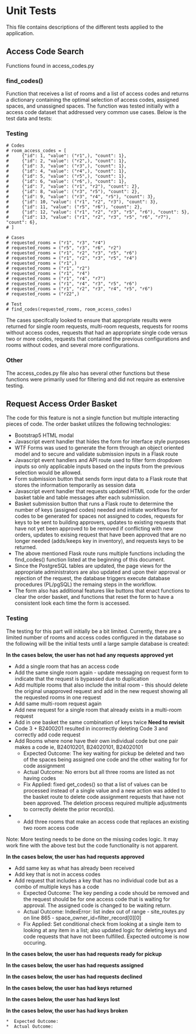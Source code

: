 # Unit Tests

This file contains descriptions of the different tests applied to the application.  

## Access Code Search
Functions found in access_codes.py

### find_codes()
Function that receives a list of rooms and a list of access codes and returns a dictionary containing the optimal selection of access codes, assigned spaces, and unassigned spaces.  The function was tested initially with a access code dataset that addressed very common use cases.  Below is the test data and tests:


### Testing
``` 
# Codes
# room_access_codes = [
#     {"id": 1, "value": ("r1",), "count": 1},
#     {"id": 2, "value": ("r2",), "count": 1},
#     {"id": 3, "value": ("r3",), "count": 1},
#     {"id": 4, "value": ("r4",), "count": 1},
#     {"id": 5, "value": ("r5",), "count": 1},
#     {"id": 6, "value": ("r6",), "count": 1},
#     {"id": 7, "value": ("r1", "r2"), "count": 2},
#     {"id": 8, "value": ("r3", "r5"), "count": 2},
#     {"id": 9, "value": ("r3", "r4", "r5"), "count": 3},
#     {"id": 10, "value": ("r1", "r2", "r3"), "count": 3},
#     {"id": 11, "value": ("r5", "r6"), "count": 2},
#     {"id": 12, "value": ("r1", "r2", "r3", "r5", "r6"), "count": 5},
#     {"id": 13, "value": ("r1", "r2", "r3", "r5", "r6", "r7"), "count": 6},
# ]
```
``` 
# Cases
# requested_rooms = ("r1", "r3", "r4")
# requested_rooms = ("r5", "r3", "r6", "r2")
# requested_rooms = ("r1", "r2", "r3", "r5", "r6")
# requested_rooms = ("r1", "r2", "r3", "r5", "r4")
# requested_rooms = ("r1",)
# requested_rooms = ("r1", "r2")
# requested_rooms = ("r1", "r4")
# requested_rooms = ("r1", "r4", "r7")
# requested_rooms = ("r1", "r4", "r3", "r5", "r6")
# requested_rooms = ("r1", "r2", "r3", "r4", "r5", "r6")
# requested_rooms = ("r22",)
```
``` 
# Test
# find_codes(requested_rooms, room_access_codes)
```
The cases specifcally looked to ensure that appropriate results were returned for single room requests, multi-room requests, requests for rooms without access codes, requests that had an appropriate single code versus two or more codes, requests that contained the previous configurations and rooms without codes, and several more configurations.  

### Other
The access_codes.py file also has several other functions but these functions were primarily used for filtering and did not require as extensive testing.  

## Request Access Order Basket

The code for this feature is not a single function but multiple interacting pieces of code.  The order basket utilizes the following technologies:  
*  Bootstrap5 HTML modal
*  Javascript event handler that hides the form for interface style purposes  
*  WTF Forms was used to generate the form through an object oriented model and to secure and validate submission inputs in a Flask route
*  Javascript event handlers and API route used to filter form dropdown inputs so only applicable inputs based on the inputs from the previous selection would be allowed.
*  Form submission button that sends form input data to a Flask route that stores the information temporarily as session data
*  Javascript event handler that requests updated HTML code for the order basket table and table messages after each submission.  
*  Basket submission button that runs a Flask route to determine the number of keys (assigned codes) needed and initiate workflows for codes to be generated for spaces not assigned to codes, requests for keys to be sent to building approvers, updates to existing requests that have not yet been approved to be removed if conflicting with new orders, updates to exising request that have been approved that are no longer needed (adds/keeps key in inventory), and requests keys to be returned.
*  The above mentioned Flask route runs multiple functions including the find_codes() function listed at the beginning of this document.   
*  Since the PostgreSQL tables are updated, the page views for the appropriate administrators are also updated and upon their approval or rejection of the request, the database triggers execute database procedures (PL/pgSQL) the remaing steps in the workflow.  
*  The form also has additional features like buttons that enact functions to clear the order basket, and functions that reset the form to have a consistent look each time the form is accessed.  

### Testing  

The testing for this part will initially be a bit limited.  Currently, there are a limited number of rooms and access codes configured in the database so the following will be the initial tests until a large sample database is created:  

**In the cases below, the user has not had any requests approved yet**  
*  Add a single room that has an access code 
*  Add the same single room again - update messaging on request form to indicate that the request is bypassed due to duplication
*  Add multiple rooms that also include the initial room - this should delete the original unapproved request and add in the new request showing all the requested rooms in one request
*  Add same multi-room request again
*  Add new request for a single room that already exists in a multi-room request
*  Add in one basket the same combination of keys twice
**Need to revisit**
*  Code 3 + B2400201 resulted in incorrectly deleting Code 3 and correctly add code request
*  Add Rooms where none have their own individual code but one pair makes a code ie, B24010201, B24020101, B24020101
    * Expected Outcome:  The key waiting for pickup be deleted and two of the spaces being assigned one code and the other waiting for for code assignment
    * Actual Outcome:  No errors but all three rooms are listed as not having codes
    * Fix Applied:  fixed get_codes() so that a list of values can be processed instead of a single value and a new action was added to the basket route to delete code assignment requests that have not been approved.  The deletion process required multiple adjustments to correctly delete the prior record(s).  
*  - Add three rooms that make an access code that replaces an existing two room access code

Note:  More testing needs to be done on the missing codes logic.  It may work fine with the above test but the code functionality is not apparent.

**In the cases below, the user has had requests approved**
*  Add same key as what has already been received
*  Add key that is not in access codes
*  Add request that includes a key that has no individual code but as a combo of multiple keys has a code
    * Expected Outcome:  The key pending a code should be removed and the request should be for one access code that is waiting for approval. The assigned code is changed to be waiting return.
    * Actual Outcome:  IndexError: list index out of range - site_routes.py on line 865 - space_owner_id=filter_record[0][0]
    * Fix Applied:  Set conditional check from looking at a single item to looking at any item in a list; also updated logic for deleting keys and code requests that have not been fulfilled.  Expected outcome is now occuring.  

**In the cases below, the user has had requests ready for pickup**  



**In the cases below, the user has had requests assigned**



**In the cases below, the user has had requests declined**



**In the cases below, the user has had keys returned**



**In the cases below, the user has had keys lost**  



**In the cases below, the user has had keys broken**


    *  Expected Outcome:  
    *  Actual Outcome:  



